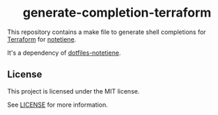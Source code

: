 <h1 align="center">generate-completion-terraform</h1>

This repository contains a make file to generate shell completions for [Terraform](https://www.terraform.io/) for [notetiene](https://github.com/notetiene).

It's a dependency of [dotfiles-notetiene](https://github.com/notetiene/dotfiles-notetiene).

## License
This project is licensed under the MIT license.

See [LICENSE](./LICENSE) for more information.
